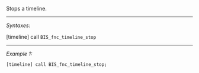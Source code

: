 Stops a timeline.


---
*Syntaxes:*

[timeline] call `BIS_fnc_timeline_stop`

---
*Example 1:*

```sqf
[timeline] call BIS_fnc_timeline_stop;
```